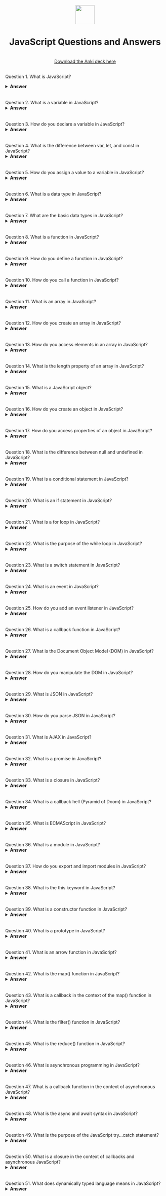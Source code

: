 <div align="center">
  <img height="60" src="https://upload.wikimedia.org/wikipedia/commons/6/6a/JavaScript-logo.png">
  <h1>JavaScript Questions and Answers</h1>
    <br>
  <a href="https://ankiweb.net/shared/info/376600095?cb=1696104749579"> Download the Anki deck here </a>
  <br><br>
</div>


Question 1.
What is JavaScript?

<details><summary><b>Answer</b></summary>
JavaScript is a high-level, interpreted programming language used for web development. It allows you to add interactivity, validate forms, create cookies, and much more in web applications.

</details>
<br><br>
Question 2.
What is a variable in JavaScript?

<details><summary><b>Answer</b></summary>
A variable in JavaScript is a symbolic name for storing and managing data. It is used to store values like numbers, strings, objects, and functions.

</details>
<br><br>
Question 3.
How do you declare a variable in JavaScript?

<details><summary><b>Answer</b></summary>
You can declare a variable in JavaScript using the var, let, or const keyword, followed by the variable name.

</details>
<br><br>
Question 4.
What is the difference between var, let, and const in JavaScript?

<details><summary><b>Answer</b></summary>
var is function-scoped and can be globally scoped.
let is block-scoped and allows reassignment.
const is block-scoped but does not allow reassignment.
</details>
<br><br>
Question 5.
How do you assign a value to a variable in JavaScript?

<details><summary><b>Answer</b></summary>
You can assign a value to a variable in JavaScript using the assignment operator =.

</details>
<br><br>
Question 6.
What is a data type in JavaScript?

<details><summary><b>Answer</b></summary>
A data type in JavaScript defines the type of data that a variable can hold. Common data types include numbers, strings, booleans, objects, and functions.

</details>
<br><br>
Question 7.
What are the basic data types in JavaScript?

<details><summary><b>Answer</b></summary>
The basic data types in JavaScript are:

Number: Represents both integer and floating-point numbers.
String: Represents a sequence of characters.
Boolean: Represents a true or false value.
Undefined: Represents an uninitialized variable.
Null: Represents the intentional absence of any object value.
</details>
<br><br>
Question 8.
What is a function in JavaScript?

<details><summary><b>Answer</b></summary>
A function is a reusable block of code that performs a specific task or set of tasks. Functions are a fundamental concept in JavaScript and are used for code organization and reusability.

</details>
<br><br>
Question 9.
How do you define a function in JavaScript?

<details><summary><b>Answer</b></summary>
You can define a function in JavaScript using the function keyword, followed by the function name and parameters.

</details>
<br><br>
Question 10.
How do you call a function in JavaScript?

<details><summary><b>Answer</b></summary>
You can call a function in JavaScript by using its name followed by parentheses and passing any required arguments.

</details>
<br><br>
Question 11.
What is an array in JavaScript?

<details><summary><b>Answer</b></summary>
An array is a data structure in JavaScript that can hold multiple values. Arrays are ordered collections of elements, and each element can be accessed by its index.

</details>
<br><br>
Question 12.
How do you create an array in JavaScript?

<details><summary><b>Answer</b></summary>
You can create an array in JavaScript by enclosing a list of values in square brackets [].

</details>
<br><br>
Question 13.
How do you access elements in an array in JavaScript?

<details><summary><b>Answer</b></summary>
You can access elements in an array by using their index. The index starts at 0 for the first element.

</details>
<br><br>
Question 14.
What is the length property of an array in JavaScript?

<details><summary><b>Answer</b></summary>
The length property of an array in JavaScript returns the number of elements in the array.

</details>
<br><br>
Question 15.
What is a JavaScript object?

<details><summary><b>Answer</b></summary>
A JavaScript object is a collection of key-value pairs. It is a data structure that can store various data types as values.

</details>
<br><br>
Question 16.
How do you create an object in JavaScript?

<details><summary><b>Answer</b></summary>
You can create an object in JavaScript using curly braces {} and defining key-value pairs within them.

</details>
<br><br>
Question 17.
How do you access properties of an object in JavaScript?

<details><summary><b>Answer</b></summary>
You can access properties of an object using dot notation (object.property) or bracket notation (object['property']).

</details>
<br><br>
Question 18.
What is the difference between null and undefined in JavaScript?

<details><summary><b>Answer</b></summary>
null is an intentional absence of any object value.
undefined is the value assigned to a variable that is declared but not initialized.
</details>
<br><br>
Question 19.
What is a conditional statement in JavaScript?

<details><summary><b>Answer</b></summary>
A conditional statement in JavaScript is used to perform different actions based on different conditions. It allows you to make decisions in your code.

</details>
<br><br>
Question 20.
What is an if statement in JavaScript?

<details><summary><b>Answer</b></summary>
An if statement is a fundamental conditional statement in JavaScript. It allows you to execute a block of code if a specified condition is true.

</details>
<br><br>
Question 21.
What is a for loop in JavaScript?

<details><summary><b>Answer</b></summary>
A for loop is a control flow statement that allows you to execute a block of code repeatedly. It is often used for iterating over arrays and other iterable objects.

</details>
<br><br>
Question 22.
What is the purpose of the while loop in JavaScript?

<details><summary><b>Answer</b></summary>
A while loop in JavaScript is used to execute a block of code as long as a specified condition is true. It repeatedly checks the condition before each iteration.

</details>
<br><br>
Question 23.
What is a switch statement in JavaScript?

<details><summary><b>Answer</b></summary>
A switch statement is a conditional statement used to select one of many code blocks to be executed. It provides an efficient way to perform multiple conditional checks.

</details>
<br><br>
Question 24.
What is an event in JavaScript?

<details><summary><b>Answer</b></summary>
An event in JavaScript is an action or occurrence that happens as a result of something the user does or as a result of another program logic.

</details>
<br><br>
Question 25.
How do you add an event listener in JavaScript?

<details><summary><b>Answer</b></summary>
You can add an event listener to an HTML element in JavaScript using the addEventListener method. This method takes the event type (e.g., 'click') and a function to execute when the event occurs.

</details>
<br><br>
Question 26.
What is a callback function in JavaScript?

<details><summary><b>Answer</b></summary>
A callback function in JavaScript is a function that is passed as an argument to another function and is executed after that function has finished its work. It is often used for asynchronous operations.

</details>
<br><br>
Question 27.
What is the Document Object Model (DOM) in JavaScript?

<details><summary><b>Answer</b></summary>
The Document Object Model (DOM) is a programming interface for web documents. It represents the page so that programs can change the document structure, style, and content dynamically.

</details>
<br><br>
Question 28.
How do you manipulate the DOM in JavaScript?

<details><summary><b>Answer</b></summary>
You can manipulate the DOM in JavaScript by selecting HTML elements using methods like getElementById, querySelector, and getElementsByClassName, and then changing their properties, attributes, or content.

</details>
<br><br>
Question 29.
What is JSON in JavaScript?

<details><summary><b>Answer</b></summary>
JSON (JavaScript Object Notation) is a lightweight data-interchange format used for data exchange between a server and a client or between different parts of an application.

</details>
<br><br>
Question 30.
How do you parse JSON in JavaScript?

<details><summary><b>Answer</b></summary>
You can parse JSON in JavaScript using the JSON.parse() method. This method converts a JSON string into a JavaScript object.

</details>
<br><br>
Question 31.
What is AJAX in JavaScript?

<details><summary><b>Answer</b></summary>
AJAX (Asynchronous JavaScript and XML) is a set of web development techniques that allow web applications to send and receive data from a server asynchronously without reloading the entire page.

</details>
<br><br>
Question 32.
What is a promise in JavaScript?

<details><summary><b>Answer</b></summary>
A promise in JavaScript is an object representing the eventual completion or failure of an asynchronous operation. It is used to handle asynchronous operations more elegantly.

</details>
<br><br>
Question 33.
What is a closure in JavaScript?

<details><summary><b>Answer</b></summary>
A closure in JavaScript is a function that has access to its own scope, the outer function's scope, and the global scope. It "encloses" its environment, allowing it to capture and remember variables from outer scopes.

</details>
<br><br>
Question 34.
What is a callback hell (Pyramid of Doom) in JavaScript?

<details><summary><b>Answer</b></summary>
Callback hell, also known as the Pyramid of Doom, is a situation in JavaScript where multiple nested callbacks make the code hard to read and maintain. It often occurs with asynchronous operations.

</details>
<br><br>
Question 35.
What is ECMAScript in JavaScript?

<details><summary><b>Answer</b></summary>
ECMAScript is a standardized scripting language specification that JavaScript follows. It defines the core features and syntax of JavaScript.

</details>
<br><br>
Question 36.
What is a module in JavaScript?

<details><summary><b>Answer</b></summary>
A module in JavaScript is a self-contained unit of code that can be reused and imported into other JavaScript files. Modules help organize and modularize code.

</details>
<br><br>
Question 37.
How do you export and import modules in JavaScript?

<details><summary><b>Answer</b></summary>
To export from a module, you use export statements, and to import in another module, you use import statements. For example, export function myFunction() and import { myFunction } from './myModule.js'.

</details>
<br><br>
Question 38.
What is the this keyword in JavaScript?

<details><summary><b>Answer</b></summary>
The this keyword in JavaScript refers to the object it belongs to. Its value is determined by how a function is called, and it can change dynamically.

</details>
<br><br>
Question 39.
What is a constructor function in JavaScript?

<details><summary><b>Answer</b></summary>
A constructor function in JavaScript is a template for creating objects. It defines the structure and behavior of objects that will be created using the new keyword.

</details>
<br><br>
Question 40.
What is a prototype in JavaScript?

<details><summary><b>Answer</b></summary>
In JavaScript, every object has a prototype that is a reference to another object. It is used to share properties and methods among objects.

</details>
<br><br>
Question 41.
What is an arrow function in JavaScript?

<details><summary><b>Answer</b></summary>
An arrow function is a concise way to write functions in JavaScript. It has a shorter syntax and does not bind its own this value.

</details>
<br><br>
Question 42.
What is the map() function in JavaScript?

<details><summary><b>Answer</b></summary>
The map() function is used to create a new array by applying a provided function to each element of an existing array.

</details>
<br><br>
Question 43.
What is a callback in the context of the map() function in JavaScript?

<details><summary><b>Answer</b></summary>
A callback in the context of the map() function is the function provided as an argument to map(). It is called for each element of the array and returns a value that is added to the new array.

</details>
<br><br>
Question 44.
What is the filter() function in JavaScript?

<details><summary><b>Answer</b></summary>
The filter() function is used to create a new array with all elements that pass a provided test (predicate) function.

</details>
<br><br>
Question 45.
What is the reduce() function in JavaScript?

<details><summary><b>Answer</b></summary>
The reduce() function is used to reduce an array to a single value. It applies a provided function against an accumulator and each element in the array.

</details>
<br><br>
Question 46.
What is asynchronous programming in JavaScript?

<details><summary><b>Answer</b></summary>
Asynchronous programming in JavaScript is a programming style that allows tasks to be performed concurrently without blocking the main program's execution. It is often used for tasks like fetching data from a server.

</details>
<br><br>
Question 47.
What is a callback function in the context of asynchronous JavaScript?

<details><summary><b>Answer</b></summary>
A callback function in the context of asynchronous JavaScript is a function that is passed as an argument to an asynchronous operation and is executed once the operation is complete.

</details>
<br><br>
Question 48.
What is the async and await syntax in JavaScript?

<details><summary><b>Answer</b></summary>
The async and await syntax in JavaScript provides a more readable way to work with promises and perform asynchronous operations. The async keyword is used to define an asynchronous function, and the await keyword is used to pause the execution of a function until a promise is resolved.

</details>
<br><br>
Question 49.
What is the purpose of the JavaScript try...catch statement?

<details><summary><b>Answer</b></summary>
The try...catch statement is used in JavaScript to handle exceptions (errors) that may occur during the execution of code. It allows you to gracefully handle errors and prevent them from crashing your program.

</details>
<br><br>
Question 50.
What is a closure in the context of callbacks and asynchronous JavaScript?

<details><summary><b>Answer</b></summary>
A closure in the context of callbacks and asynchronous JavaScript is a function that captures and remembers the variables from its containing scope even after that scope has exited. Closures are commonly used when working with asynchronous operations to maintain access to variables across multiple function calls.

</details>
<br><br>
Question 51.
What does dynamically typed language means in JavaScript?

<details><summary><b>Answer</b></summary>
Dynamically typed language means that data types of variables are determined by the value they hold at runtime and can change throughout the program as you assign different values to them.

</details>
<br><br>